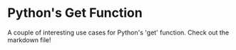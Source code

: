 # Python's Get Function

A couple of interesting use cases for Python's 'get' function. Check out the markdown file!
